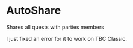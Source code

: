 # AutoShare
Shares all quests with parties members

I just fixed an error for it to work on TBC Classic.
